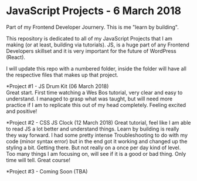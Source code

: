 # JavaScript Projects - 6 March 2018

Part of my Frontend Developer Journery. This is me "learn by building". 


This repository is dedicated to all of my JavaScript Projects that I am making (or at least, building via tutorials). JS, is a huge part of any Frontend Developers skillset and it is very important for the future of WordPress (React).

I will update this repo with a numbered folder, inside the folder will have all the respective files that makes up that project.


*Project #1 - JS Drum Kit (06 March 2018)	
Great start. First time watching a Wes Bos tutorial, very clear and easy to understand. I managed to grasp what was taught, but will need more practice if I am to replicate this out of my head completely.	Feeling excited and positive!


*Project #2 - CSS JS Clock (12 March 2018)
Great tutorial, feel like I am able to read JS a lot better and understand things. Learn by building is really they way forward. I had some pretty intense Troubleshooting to do with my code (minor syntax error) but in the end got it working and changed up the styling a bit. Getting there. But not really on a once per day kind of level. Too many things I am focusing on, will see if it is a good or bad thing. Only time will tell. Great course!

*Project #3 - Coming Soon (TBA)


